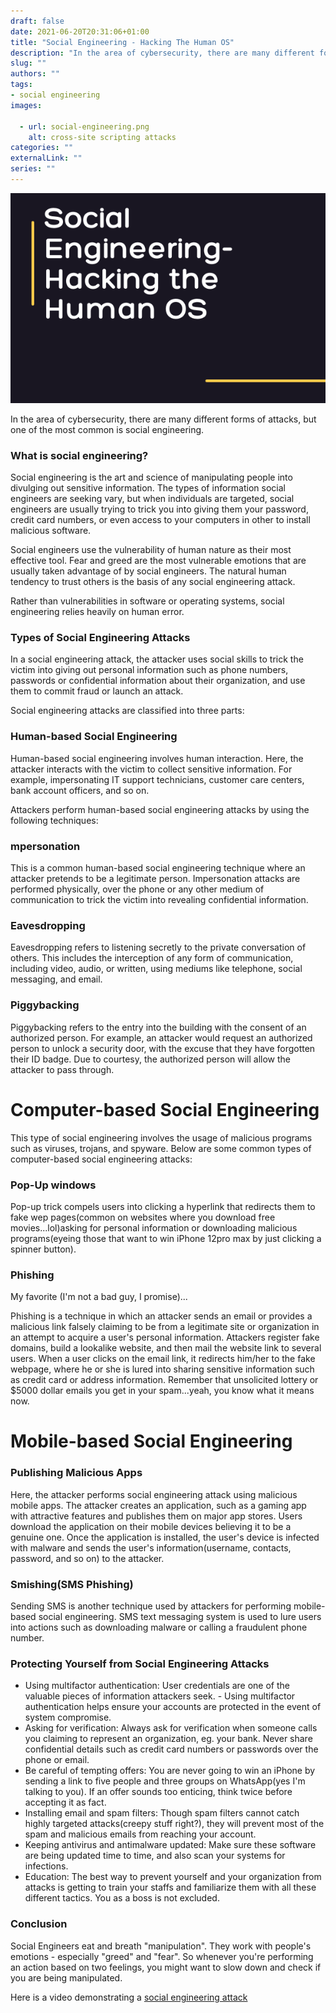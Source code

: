 ```yaml
--- 
draft: false
date: 2021-06-20T20:31:06+01:00
title: "Social Engineering - Hacking The Human OS"
description: "In the area of cybersecurity, there are many different forms of attacks, but one of the most common is social engineering."
slug: ""
authors: ""
tags:
- social engineering
images:

  - url: social-engineering.png
    alt: cross-site scripting attacks
categories: ""
externalLink: ""
series: ""
---
```

![eJPT certificate](social-engineering.png)

In the area of cybersecurity, there are many different forms of attacks, but one of the most common is social engineering.

<!--more-->
### What is social engineering?
Social engineering is the art and science of manipulating people into divulging out sensitive information. The types of information social engineers are seeking vary, but when individuals are targeted, social engineers are usually trying to trick you into giving them your password, credit card numbers, or even access to your computers in other to install malicious software.

Social engineers use the vulnerability of human nature as their most effective tool. Fear and greed are the most vulnerable emotions that are usually taken advantage of by social engineers. The natural human tendency to trust others is the basis of any social engineering attack.

Rather than vulnerabilities in software or operating systems, social engineering relies heavily on human error. 

### Types of Social Engineering Attacks
In a social engineering attack, the attacker uses social skills to trick the victim into giving out personal information such as phone numbers, passwords or confidential information about their organization, and use them to commit fraud or launch an attack. 

Social engineering attacks are classified into three parts:

### Human-based Social Engineering

Human-based social engineering involves human interaction. Here, the attacker interacts with the victim to collect sensitive information. For example, impersonating IT support technicians, customer care centers, bank account officers, and so on.

Attackers perform human-based social engineering attacks by using the following techniques:

### mpersonation

This is a common human-based social engineering technique where an attacker pretends to be a legitimate person. Impersonation attacks are performed physically, over the phone or any other medium of communication to trick the victim into revealing confidential information.

### Eavesdropping

Eavesdropping refers to listening secretly to the private conversation of others. This includes the interception of any form of communication, including video, audio, or written, using mediums like telephone, social messaging, and email. 

### Piggybacking

Piggybacking refers to the entry into the building with the consent of an authorized person. For example, an attacker would request an authorized person to unlock a security door, with the excuse that they have forgotten their ID badge. Due to courtesy, the authorized person will allow the attacker to pass through.

# Computer-based Social Engineering

This type of social engineering involves the usage of malicious programs such as viruses, trojans, and spyware. Below are some common types of computer-based social engineering attacks:

### Pop-Up windows
Pop-up trick compels users into clicking a hyperlink that redirects them to fake wep pages(common on websites where you download free movies...lol)asking for personal information or downloading malicious programs(eyeing those that want to win iPhone 12pro max by just clicking a spinner button).

### Phishing
My favorite (I'm not a bad guy, I promise)...

Phishing is a technique in which an attacker sends an email or provides a malicious link falsely claiming to be from a legitimate site or organization in an attempt to acquire a user's personal information. Attackers register fake domains, build a lookalike website, and then mail the website link to several users. When a user clicks on the email link, it redirects him/her to the fake webpage, where he or she is lured into sharing sensitive information such as credit card or address information. Remember that unsolicited lottery or $5000 dollar emails you get in your spam...yeah, you know what it means now.

# Mobile-based Social Engineering

### Publishing Malicious Apps
Here, the attacker performs social engineering attack using malicious mobile apps. The attacker creates an application, such as a gaming app with attractive features and publishes them on major app stores. Users download the application on their mobile devices believing it to be a genuine one. Once the application is installed, the user's device is infected with malware and sends the user's information(username, contacts, password, and so on) to the attacker.

### Smishing(SMS Phishing)
Sending SMS is another technique used by attackers for performing mobile-based social engineering. SMS text messaging system is used to lure users into actions such as downloading malware or calling a fraudulent phone number.

### Protecting Yourself from Social Engineering Attacks
- Using multifactor authentication: User credentials are one of the valuable pieces of information attackers seek.  - Using multifactor authentication helps ensure your accounts are protected in the event of system compromise.
- Asking for verification: Always ask for verification when someone calls you claiming to represent an organization, eg. your bank. Never share confidential details such as credit card numbers or passwords over the phone or email.
- Be careful of tempting offers: You are never going to win an iPhone by sending a link to five people and three groups on WhatsApp(yes I'm talking to you). If an offer sounds too enticing, think twice before accepting it as fact.
- Installing email and spam filters: Though spam filters cannot catch highly targeted attacks(creepy stuff right?), they will prevent most of the spam and malicious emails from reaching your account.
- Keeping antivirus and antimalware updated: Make sure these software are being updated time to time, and also scan your systems for infections.
- Education: The best way to prevent yourself and your organization from attacks is getting to train your staffs and familiarize them with all these different tactics. You as a boss is not excluded.

### Conclusion
Social Engineers eat and breath "manipulation". They work with people's emotions - especially "greed" and "fear". So whenever you're performing an action based on two feelings, you might want to slow down and check if you are being manipulated. 

Here is a video demonstrating a [social engineering attack](https://youtu.be/fHhNWAKw0bY)